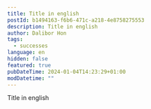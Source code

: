 ```yaml
---
title: Title in english
postId: b1494163-f6b6-471c-a218-4e8758275553
description: Title in english
author: Dalibor Hon
tags:
  - successes
language: en
hidden: false
featured: true
pubDateTime: 2024-01-04T14:23:29+01:00
modDatetime: ""
---
```

Title in english
